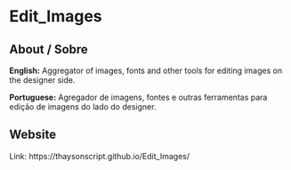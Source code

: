<h1>Edit_Images</h1>
<h2>About / Sobre</h2>
<p>
  <strong>English:</strong> Aggregator of images, fonts and other tools for editing images on the designer side.
</p>
<p>
  <strong>Portuguese:</strong> Agregador de imagens, fontes e outras ferramentas para edição de imagens do lado do designer.
</p>

<h2>Website</h2>
<p>
  Link: https://thaysonscript.github.io/Edit_Images/
</p>
